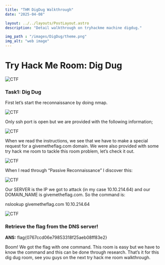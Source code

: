 ```yaml
---
title: "THM DigDug Walkthrough"
date: "2025-04-08"

layout: ../../layouts/PostLayout.astro
description: "Detail walkthrough on tryhackme machine digdug."

img_path : "/images/DigDug/theme.png"
img_alt: "web image"
---
```



# Try Hack Me Room: Dig Dug
![CTF](/images/DigDug/dd.png)


### Task1: Dig Dug<br>
First let’s start the reconnaissance by doing nmap.

![CTF](/images/DigDug/nmap.png)

Only ssh port is open but we are provided with the following information;

![CTF](/images/DigDug/info.png)

When we read the instructions, we see that we have to make a special request for a givemetheflag.com domain. We were also provided with some try hack me room to tackle this room problem, let’s check it out.

![CTF](/images/DigDug/link.png)

When I read through “Passive Reconnaissance” I discover this:

![CTF](/images/DigDug/ps.png)

Our SERVER is the IP we got to attack (in my case 10.10.214.64) and our DOMAIN_NAME is givemetheflag.com. So the command is:

nslookup givemetheflag.com 10.10.214.64

![CTF](/images/DigDug/flag.png)

### Retrieve the flag from the DNS server!
<b>ANS:</b> flag{0767ccd06e79853318f25aeb08ff83e2}

Boom! We got the flag with one command. This room is easy but we have to know the command and this can be done through research. That’s it for this dig dug room, see you guys on the next try hack me room walkthrough.

